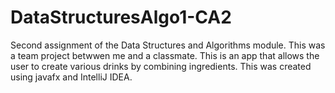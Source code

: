 # DataStructuresAlgo1-CA2
Second assignment of the Data Structures and Algorithms module. This was a team project betwwen me and a classmate. This is an app that allows the user to create various drinks by combining ingredients. This was created using javafx and IntelliJ IDEA.

